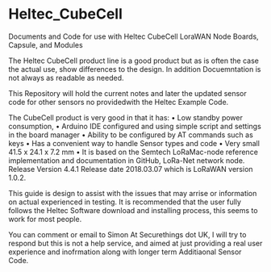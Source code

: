 # Heltec_CubeCell
Documents and Code for  use with Heltec CubeCell LoraWAN Node Boards, Capsule, and Modules

The Heltec CubeCell product line is a good product but as is often the case the actual use, show differences to the design. In addition Docuemntation is not always as readable as needed.

This  Repository will hold the current notes and later the updated sensor code for other sensors no providedwith the Heltec Example Code.

The CubeCell product is very good in that it has:
•	Low standby power consumption,
•	Arduino IDE configured and using simple script and settings in the board manager
•	Ability to be configured by AT commands such as keys
•	Has a convenient way to handle Sensor types and code
•	Very small 41.5 x 24.1 x 7.2 mm
•	It is based on the Semtech LoRaMac-node reference implementation and documentation in GitHub, LoRa-Net network node. Release Version 4.4.1 Release date  2018.03.07 which is LoRaWAN version 1.0.2.

This guide is design to assist with the issues that may arrise or information on actual experienced  in testing. It is recommended that the user fully follows the Heltec Software download and installing process, this seems to work for most people.

You can comment or email to Simon At Securethings dot UK, I will try to respond but this is not a help service, and aimed at just providing a real user experience and inofrmation along with longer term Additiaonal Sensor Code.  
